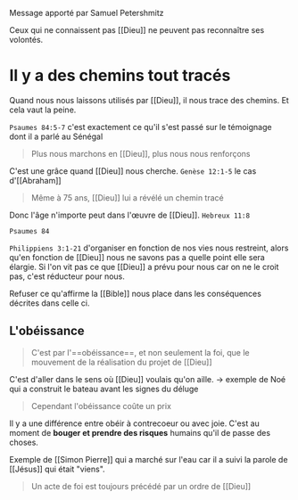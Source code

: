 Message apporté par Samuel Petershmitz

Ceux qui ne connaissent pas [[Dieu]] ne peuvent pas reconnaître ses volontés.
# Il y a des chemins tout tracés
Quand nous nous laissons utilisés par [[Dieu]], il nous trace des chemins.
Et cela vaut la peine.

`Psaumes 84:5-7` c'est exactement ce qu'il s'est passé sur le témoignage dont il a parlé au Sénégal

> Plus nous marchons en [[Dieu]], plus nous nous renforçons

C'est une grâce quand [[Dieu]] nous cherche. `Genèse 12:1-5` le cas d'[[Abraham]]
> Même à 75 ans, [[Dieu]] lui a révélé un chemin tracé

Donc l'âge n'importe peut dans l'œuvre de [[Dieu]].
`Hebreux 11:8`

`Psaumes 84`

`Philippiens 3:1-21` d'organiser en fonction de nos vies nous restreint, alors qu'en fonction de [[Dieu]] nous ne savons pas a quelle point elle sera élargie.
Si l'on vit pas ce que [[Dieu]] a prévu pour nous car on ne le croit pas, c'est réducteur pour nous.

Refuser ce qu'affirme la [[Bible]] nous place dans les conséquences décrites dans celle ci.
## L'obéissance

> C'est par l'==obéissance==, et non seulement la foi, que le mouvement de la réalisation du projet de [[Dieu]]

C'est d'aller dans le sens où [[Dieu]] voulais qu'on aille.
-> exemple de Noé qui a construit le bateau avant les signes du déluge

> Cependant l'obéissance coûte un prix

Il y a une différence entre obéir à contrecoeur ou avec joie.
C'est au moment de **bouger et prendre des risques** humains qu'il de passe des choses.

Exemple de [[Simon Pierre]] qui a marché sur l'eau car il a suivi la parole de [[Jésus]] qui était "viens".
> Un acte de foi est toujours précédé par un ordre de [[Dieu]]

